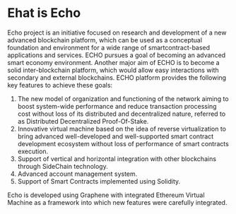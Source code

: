 # Ehat is Echo

Echo project is an initiative focused on research and development of a new advanced blockchain platform, which can be used as a conceptual foundation and environment for a wide range of smartcontract-based applications and services. ECHO pursues a goal of becoming an advanced smart economy environment. Another major aim of ECHO is to become a solid inter-blockchain platform, which would allow easy interactions with secondary and external blockchains. 
ECHO platform provides the following key features to achieve these goals:

1. The new model of organization and functioning of the network aiming to boost system-wide performance and reduce transaction processing cost without loss of its distributed and decentralized nature, referred to as Distributed Decentralized Proof-Of-Stake.
2. Innovative virtual machine based on the idea of reverse virtualization to bring advanced well-developed and well-supported smart contract development ecosystem without loss of performance of smart contracts execution.
3. Support of vertical and horizontal integration with other blockchains through SideChain technology.
4. Advanced account management system.
5. Support of Smart Contracts implemented using Solidity.

Echo is developed using Graphene with integrated Ethereum Virtual Machine as a framework into which new features were carefully integrated.